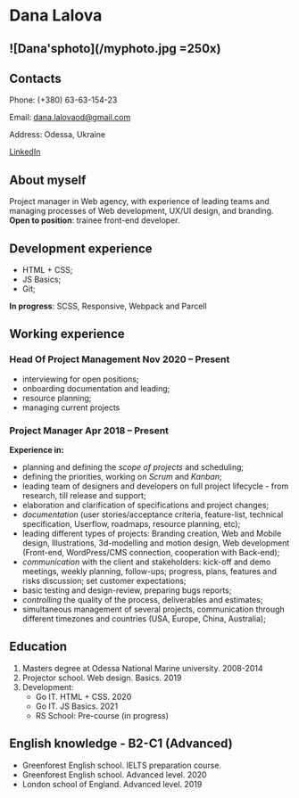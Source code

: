 # Dana Lalova

## ![Dana'sphoto](/myphoto.jpg =250x)

## Contacts

Phone: (+380) 63-63-154-23

Email: dana.lalovaod@gmail.com

Address: Odessa, Ukraine

[LinkedIn](https://www.linkedin.com/in/dana-lalova-76846083/)

## About myself

Project manager in Web agency, with experience of leading teams and managing processes of Web development, UX/UI design, and branding.
**Open to position**: trainee front-end developer.

## Development experience

- HTML + CSS;
- JS Basics;
- Git;

**In progress**: SCSS, Responsive, Webpack and Parcell

## Working experience

### Head Of Project Management Nov 2020 – Present

- interviewing for open positions;
- onboarding documentation and leading;
- resource planning;
- managing current projects

### Project Manager Apr 2018 – Present

**Experience in:**

- planning and defining the _scope of projects_ and scheduling;
- defining the priorities, working on _Scrum_ and _Kanban_;
- leading team of designers and developers on full project lifecycle - from research, till release and support;
- elaboration and clarification of specifications and project changes;
- _documentation_ (user stories/acceptance criteria, feature-list, technical specification, Userflow, roadmaps, resource planning, etc);
- leading different types of projects: Branding creation, Web and Mobile design, Illustrations, 3d-modelling and motion design, Web development (Front-end, WordPress/CMS connection, cooperation with Back-end);
- _communication_ with the client and stakeholders: kick-off and demo meetings, weekly planning, follow-ups; progress, plans, features and risks discussion; set customer expectations;
- basic testing and design-review, preparing bugs reports;
- _controlling_ the quality of the process, deliverables and estimates;
- simultaneous management of several projects, communication through different timezones and countries (USA, Europe, China, Australia);

## Education

1. Masters degree at Odessa National Marine university. 2008-2014
2. Projector school. Web design. Basics. 2019
3. Development:
   - Go IT. HTML + CSS. 2020
   - Go IT. JS Basics. 2021
   - RS School: Pre-course (in progress)

## English knowledge - B2-C1 (Advanced)

- Greenforest English school. IELTS preparation course.
- Greenforest English school. Advanced level. 2020
- London school of England. Advanced level. 2019
